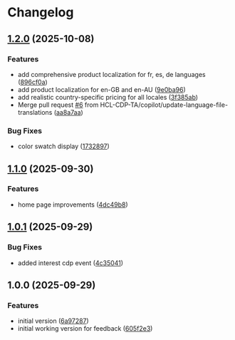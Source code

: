 # Changelog

## [1.2.0](https://github.com/HCL-CDP-TA/telco-industry/compare/v1.1.0...v1.2.0) (2025-10-08)


### Features

* add comprehensive product localization for fr, es, de languages ([896cf0a](https://github.com/HCL-CDP-TA/telco-industry/commit/896cf0a3e9e5ef1ade8b276fe7af3ae08a465ecb))
* add product localization for en-GB and en-AU ([9e0ba96](https://github.com/HCL-CDP-TA/telco-industry/commit/9e0ba96c747cc82a35aea7540796a13e21d4a05c))
* add realistic country-specific pricing for all locales ([3f385ab](https://github.com/HCL-CDP-TA/telco-industry/commit/3f385abf25d5a2a680b623d067d24e703224a5cc))
* Merge pull request [#6](https://github.com/HCL-CDP-TA/telco-industry/issues/6) from HCL-CDP-TA/copilot/update-language-file-translations ([aa8a7aa](https://github.com/HCL-CDP-TA/telco-industry/commit/aa8a7aa24173d21286719729b7434c6063d4e6d7))


### Bug Fixes

* color swatch display ([1732897](https://github.com/HCL-CDP-TA/telco-industry/commit/1732897fbed3a7ff43f1e4c5369694d5de8795e2))

## [1.1.0](https://github.com/HCL-CDP-TA/telco-industry/compare/v1.0.1...v1.1.0) (2025-09-30)


### Features

* home page improvements ([4dc49b8](https://github.com/HCL-CDP-TA/telco-industry/commit/4dc49b84e1a36e65653741ececb455987eedb421))

## [1.0.1](https://github.com/HCL-CDP-TA/telco-industry/compare/v1.0.0...v1.0.1) (2025-09-29)


### Bug Fixes

* added interest cdp event ([4c35041](https://github.com/HCL-CDP-TA/telco-industry/commit/4c35041296c991e0f24134c60250a97d5b1fa83f))

## 1.0.0 (2025-09-29)


### Features

* initial version ([6a97287](https://github.com/HCL-CDP-TA/telco-industry/commit/6a9728727b6d6ddfdcff0fbd983300c9edf45a23))
* initial working version for feedback ([605f2e3](https://github.com/HCL-CDP-TA/telco-industry/commit/605f2e364a53d42d3a2d29262af1e8669268001b))
